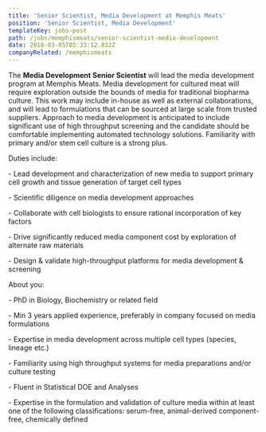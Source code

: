 ```yaml
---
title: 'Senior Scientist, Media Development at Memphis Meats'
position: 'Senior Scientist, Media Development'
templateKey: jobs-post
path: /jobs/memphismeats/senior-scientist-media-development
date: 2018-03-05T05:33:12.832Z
companyRelated: /memphismeats
---
```

The **Media Development Senior Scientist** will lead the media development program at Memphis Meats.    Media development for cultured meat will require exploration outside the bounds of media for traditional biopharma culture.  This work may include in-house as well as external collaborations, and will lead to formulations that can be sourced at large scale from trusted suppliers.  Approach to media development is anticipated to include significant use of high throughput screening and the candidate should be comfortable implementing automated technology solutions.  Familiarity with primary and/or stem cell culture is a strong plus.



Duties include:

\- Lead development and characterization of new media to support primary cell growth and tissue generation of target cell types

\- Scientific diligence on media development approaches

\- Collaborate with cell biologists to ensure rational incorporation of key factors

\- Drive significantly reduced media component cost by exploration of alternate raw materials

\- Design & validate high-throughput platforms for media development & screening  



About you:

\- PhD in Biology, Biochemistry or related field

\- Min 3 years applied experience, preferably in company focused on media formulations

\- Expertise in media development across multiple cell types (species, lineage etc.)

\- Familiarity using high throughput systems for media preparations and/or culture testing

\- Fluent in Statistical DOE and Analyses 

\- Expertise in the formulation and validation of culture media within at least one of the following classifications: serum-free, animal-derived component-free, chemically defined
